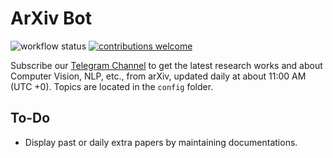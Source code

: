 # ArXiv Bot
![workflow status](https://github.com/magicgh/daily-arxiv-bot/actions/workflows/main.yml/badge.svg)  [![contributions welcome](https://img.shields.io/badge/contributions-welcome-brightgreen.svg?style=flat)](https://github.com/magicgh/daily-arxiv-bot/issues)
    
Subscribe our [Telegram Channel](https://t.me/daily_arxiv) to get the latest research works and about Computer Vision, NLP, etc., from arXiv, updated daily at about 11:00 AM (UTC +0). Topics are located in the `config` folder.

## To-Do
* Display past or daily extra papers by maintaining documentations.


